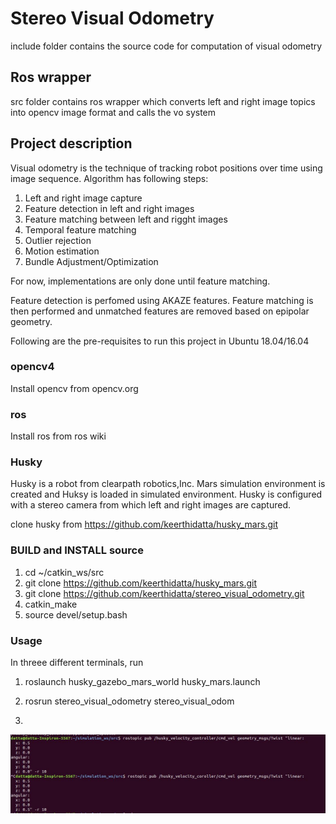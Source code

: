 # Stereo Visual Odometry
include folder contains the source code for computation of visual odometry

## Ros wrapper
src folder contains ros wrapper which converts left and right image topics into opencv image format and calls the vo system 

## Project description
Visual odometry is the technique of tracking robot positions over time using image sequence.
Algorithm has following steps:

1. Left and right image capture
2. Feature detection in left and right images
3. Feature matching between left and rigght images
4. Temporal feature matching
5. Outlier rejection
6. Motion estimation
7. Bundle Adjustment/Optimization

For now, implementations are only done until feature matching. 

Feature detection is perfomed using AKAZE features. 
Feature matching is then performed and unmatched features are removed based on epipolar geometry.

Following are the pre-requisites to run this project in Ubuntu 18.04/16.04

### opencv4
Install opencv from opencv.org

### ros
Install ros from ros wiki

### Husky
Husky is a robot from clearpath robotics,Inc. 
Mars simulation environment is created and Huksy is loaded in simulated environment. Husky is configured with a stereo camera from which left and right images are captured.

clone husky from https://github.com/keerthidatta/husky_mars.git


### BUILD and INSTALL source
1. cd ~/catkin_ws/src
2. git clone https://github.com/keerthidatta/husky_mars.git
3. git clone https://github.com/keerthidatta/stereo_visual_odometry.git
4. catkin_make
5. source devel/setup.bash

### Usage
In threee different terminals, run

1. roslaunch husky_gazebo_mars_world husky_mars.launch 

2. rosrun stereo_visual_odometry stereo_visual_odom

3. 
![Alt text](img.jpg?raw=true "Control husky")
